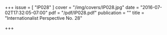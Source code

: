 +++
issue = [ "IP028" ]
cover = "/img/covers/IP028.jpg"
date = "2016-07-02T17:32:05-07:00"
pdf = "/pdf/IP028.pdf"
publication = ""
title = "Internationalist Perspective No. 28"

+++

